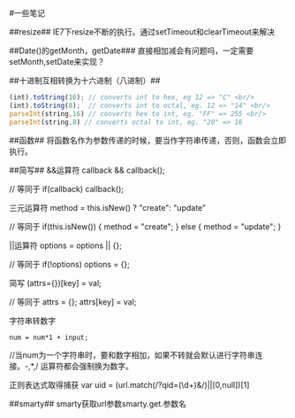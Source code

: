 #一些笔记

##resize##
IE7下resize不断的执行。通过setTimeout和clearTimeout来解决

##Date()的getMonth，getDate###
直接相加减会有问题吗，一定需要setMonth,setDate来实现？

##十进制互相转换为十六进制（八进制）##
```js
(int).toString(16); // converts int to hex, eg 12 => "C" <br/>
(int).toString(8);  // converts int to octal, eg. 12 => "14" <br/>
parseInt(string,16) // converts hex to int, eg. "FF" => 255 <br/>
parseInt(string,8) // converts octal to int, eg. "20" => 16
```

##函数##
将函数名作为参数传递的时候，要当作字符串传递，否则，函数会立即执行。

##简写##
&&运算符
    callback && callback();

// 等同于
    if(callback) callback();


三元运算符
    method = this.isNew() ? "create": "update"
 
// 等同于
    if(this.isNew()) {
    method = "create";
    } else {
    method = "update";
    }


||运算符
    options = options || {};
 
// 等同于
    if(!options) options = {};


简写
    (attrs={})[key] = val;
 
// 等同于
    attrs = {};
    attrs[key] = val;


字符串转数字

    num = num*1 + input;
//当num为一个字符串时，要和数字相加，如果不转就会默认进行字符串连接。-,*,/ 运算符都会强制换为数字。


正则表达式取得捕获
    var uid = (url.match(/\?qid=(\d+)&/)||[0,null])[1]


##smarty##
smarty获取url参数smarty.get.参数名
